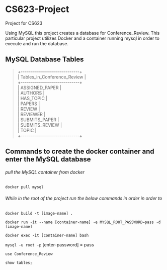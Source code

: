 # CS623-Project
Project for CS623

Using MySQL this project creates a database for Conference_Review. This particular project utilizes Docker and a container running mysql in order to execute and run the database.

## MySQL Database Tables
> +-----------------------------+  
> | Tables_in_Conference_Review |  
> +-----------------------------+  
> | ASSIGNED_PAPER              |  
> | AUTHORS                     |  
> | HAS_TOPIC                   |  
> | PAPERS                      |  
> | REVIEW                      |  
> | REVIEWER                    |  
> | SUBMITS_PAPER               |  
> | SUBMITS_REVIEW              |  
> | TOPIC                       |  
> +-----------------------------+  

## Commands to create the docker container and enter the MySQL database


###### pull the MySQL container from docker
`docker pull mysql`

###### While in the root of the project run the below commands in order in order to 
`docker build -t [image-name] .`

`docker run -it --name [container-name] -e MYSQL_ROOT_PASSWORD=pass -d [image-name]`

`docker exec -it [container-name] bash`

`mysql -u root -p`
[enter-password] = pass

`use Conference_Review`

`show tables;`

